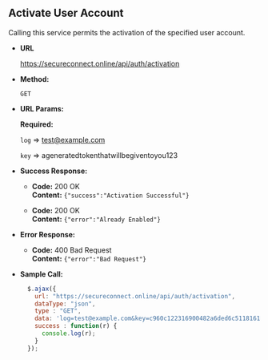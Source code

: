 **Activate User Account**
----
Calling this service permits the activation of the specified user account.

* **URL**

  https://secureconnect.online/api/auth/activation

* **Method:**

  `GET`

*  **URL Params:**

   **Required:**
 
   `log` => test@example.com

   `key` => ageneratedtokenthatwillbegiventoyou123

* **Success Response:**

  * **Code:** 200 OK<br />
    **Content:** `{"success":"Activation Successful"}`

  * **Code:** 200 OK<br/>
    **Content:** `{"error":"Already Enabled"}`
 
* **Error Response:**

  * **Code:** 400 Bad Request<br />
    **Content:** `{"error":"Bad Request"}`

* **Sample Call:**

  ```javascript
    $.ajax({
      url: "https://secureconnect.online/api/auth/activation",
      dataType: "json",
      type : "GET",
      data: 'log=test@example.com&key=c960c122316900482a6ded6c51181614',
      success : function(r) {
        console.log(r);
      }
    });
  ```